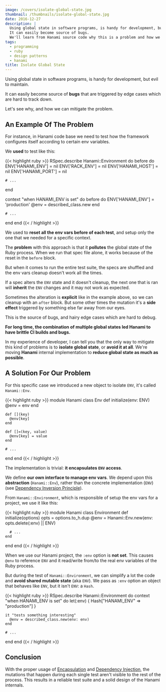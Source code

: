 ```yaml
---
image: /covers/isolate-global-state.jpg
thumbnail: /thumbnails/isolate-global-state.jpg
date: 2016-12-27
description: |
  Using global state in software programs, is handy for development, but evil to maintain.
  It can easily become source of bugs.
  We'll learn from Hanami source code why this is a problem and how we fixed it.
tags:
  - programming
  - ruby
  - design patterns
  - hanami
title: Isolate Global State
---
```


Using global state in software programs, is handy for development, but evil to maintain.

It can easily become source of **bugs** that are triggered by edge cases which are hard to track down.

Let's see why, and how we can mitigate the problem.

## An Example Of The Problem

For instance, in Hanami code base we need to test how the framework configures itself according to certain env variables.

We **used** to test like this:

{{< highlight ruby >}}
RSpec.describe Hanami::Environment do
  before do
    ENV['HANAMI_ENV']  = nil
    ENV['RACK_ENV']    = nil
    ENV['HANAMI_HOST'] = nil
    ENV['HANAMI_PORT'] = nil

    # ...
  end

  context "when HANAMI_ENV is set" do
    before do
      ENV['HANAMI_ENV'] = 'production'
      @env = described_class.new
    end

    # ...
  end
end
{{< / highlight >}}

We used to **reset all the env vars before of each test**, and setup only the one that we needed for a specific context.

The **problem** with this approach is that it **pollutes** the global state of the Ruby process. When we run that spec file alone, it works because of the reset in the `before` block.

But when it comes to run the entire test suite, the specs are shuffled and the env vars cleanup doesn't work all the times.

If a spec alters the `ENV` state and it doesn't cleanup, the next one that is ran will **inherit** the `ENV` changes and it may not work as expected.

Sometimes the alteration is **explicit** like in the example above, so we can cleanup with an `after` block. But some other times the mutation it's a **side effect** triggered by something else far away from our eyes.

This is the source of bugs, and hairy edge cases which are hard to debug.

**For long time, the combination of multiple global states led Hanami to have brittle CI builds and bugs.**

In my experience of developer, I can tell you that the only way to mitigate this kind of problems is to **isolate global state**, or **avoid it at all**. We're moving **Hanami** internal implementation to **reduce global state as much as possible**.

## A Solution For Our Problem

For this specific case we introduced a new object to isolate `ENV`, it's called `Hanami::Env`.

{{< highlight ruby >}}
module Hanami
  class Env
    def initialize(env: ENV)
      @env = env
    end

    def [](key)
      @env[key]
    end

    def []=(key, value)
      @env[key] = value
    end

    # ...
  end
end
{{< / highlight >}}

The implementation is trivial: **it encapsulates `ENV` access**.

We define **our own interface to manage env vars**. We depend upon this **abstraction** (`Hanami::Env`), rather than the concrete implementation (`ENV`) (see [Dependency Inversion Principle](https://en.wikipedia.org/wiki/Dependency_inversion_principle)).

From `Hanami::Environment`, which is responsible of setup the env vars for a project, we use it like this:

{{< highlight ruby >}}
module Hanami
  class Environment
    def initialize(options)
      opts = options.to_h.dup
      @env = Hanami::Env.new(env: opts.delete(:env) || ENV)

      # ...
    end
  end
end
{{< / highlight >}}

When we use our Hanami project, the `:env` option is **not set**. This causes `@env` to reference `ENV` and it read/write from/to the real env variables of the Ruby process.

But during the test of `Hanami::Environment`, we can simplify a lot the code and **avoid shared mutable state** (aka `ENV`). We pass as `:env` option an object that behaves like `ENV`, but it isn't `ENV`: a `Hash`.

{{< highlight ruby >}}
RSpec.describe Hanami::Environment do
  context "when HANAMI_ENV is set" do
    let(:env) {
      Hash["HANAMI_ENV" => "production"]
    }

    it "tests something interesting"
      @env = described_class.new(env: env)  
    end

    # ...
  end
end
{{< / highlight >}}

## Conclusion

With the proper usage of [Encapsulation](https://en.wikipedia.org/wiki/Encapsulation_(computer_programming)) and [Dependency Injection](http://solnic.eu/2013/12/17/the-world-needs-another-post-about-dependency-injection-in-ruby.html), the mutations that happen during each single test aren't visible to the rest of the process. This results in a reliable test suite and a solid design of the Hanami internals.
